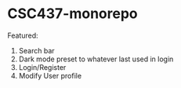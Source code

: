 # CSC437-monorepo

Featured:
1. Search bar
2. Dark mode preset to whatever last used in login
3. Login/Register
4. Modify User profile
